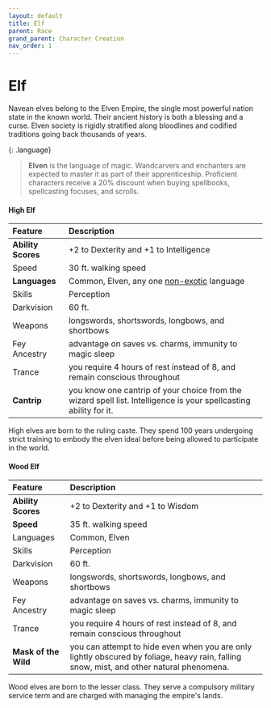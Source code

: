 ```yaml
---
layout: default
title: Elf
parent: Race
grand_parent: Character Creation
nav_order: 1
---
```


# Elf

Navean elves belong to the Elven Empire, the single most powerful nation state in the known world. Their ancient history is both a blessing and a curse. Elven society is rigidly stratified along bloodlines and codified traditions going back thousands of years.

{: .language}
> **Elven** is the language of magic. Wandcarvers and enchanters are expected to master it as part of their apprenticeship. Proficient characters receive a 20% discount when buying spellbooks, spellcasting focuses, and scrolls.

#### High Elf

| Feature            | Description                                                                                                       |
| :----------------- | :---------------------------------------------------------------------------------------------------------------- |
| **Ability Scores** | +2 to Dexterity and +1 to Intelligence                                                                            |
| Speed              | 30 ft. walking speed                                                                                              |
| **Languages**      | Common, Elven, any one [non-exotic](../../more/languages/index) language                                                                            |
| Skills             | Perception                                                                                                        |
| Darkvision         | 60 ft.                                                                                                            |
| Weapons            | longswords, shortswords, longbows, and shortbows                                                                  |
| Fey Ancestry       | advantage on saves vs. charms, immunity to magic sleep                                                            |
| Trance             | you require 4 hours of rest instead of 8, and remain conscious throughout                                         |
| **Cantrip**        | you know one cantrip of your choice from the wizard spell list. Intelligence is your spellcasting ability for it. |

High elves are born to the ruling caste. They spend 100 years undergoing strict training to embody the elven ideal before being allowed to participate in the world.

#### Wood Elf

| Feature              | Description                                                                                                                              |
| :------------------- | :--------------------------------------------------------------------------------------------------------------------------------------- |
| **Ability Scores**   | +2 to Dexterity and +1 to Wisdom                                                                                                         |
| **Speed**            | 35 ft. walking speed                                                                                                                     |
| Languages            | Common, Elven                                                                                                                            |
| Skills               | Perception                                                                                                                               |
| Darkvision           | 60 ft.                                                                                                                                   |
| Weapons              | longswords, shortswords, longbows, and shortbows                                                                                         |
| Fey Ancestry         | advantage on saves vs. charms, immunity to magic sleep                                                                                   |
| Trance               | you require 4 hours of rest instead of 8, and remain conscious throughout                                                                |
| **Mask of the Wild** | you can attempt to hide even when you are only lightly obscured by foliage, heavy rain, falling snow, mist, and other natural phenomena. |

Wood elves are born to the lesser class. They serve a compulsory military service term and are charged with managing the empire's lands.